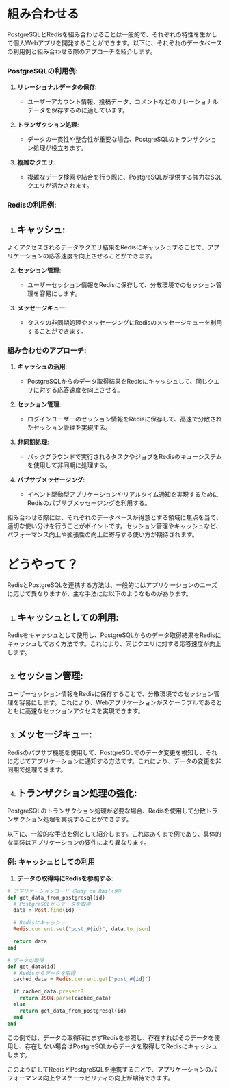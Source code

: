 # 組み合わせる
PostgreSQLとRedisを組み合わせることは一般的で、それぞれの特性を生かして個人Webアプリを開発することができます。以下に、それぞれのデータベースの利用例と組み合わせる際のアプローチを紹介します。

### PostgreSQLの利用例:

1. **リレーショナルデータの保存**:
   - ユーザーアカウント情報、投稿データ、コメントなどのリレーショナルデータを保存するのに適しています。

2. **トランザクション処理**:
   - データの一貫性や整合性が重要な場合、PostgreSQLのトランザクション処理が役立ちます。

3. **複雑なクエリ**:
   - 複雑なデータ検索や結合を行う際に、PostgreSQLが提供する強力なSQLクエリが活かされます。

### Redisの利用例:

1. **キャッシュ**:
   - 
よくアクセスされるデータやクエリ結果をRedisにキャッシュすることで、アプリケーションの応答速度を向上させることができます。

2. **セッション管理**:
   - ユーザーセッション情報をRedisに保存して、分散環境でのセッション管理を容易にします。

3. **メッセージキュー**:
   - タスクの非同期処理やメッセージングにRedisのメッセージキューを利用することができます。

### 組み合わせのアプローチ:

1. **キャッシュの活用**:
   - PostgreSQLからのデータ取得結果をRedisにキャッシュして、同じクエリに対する応答速度を向上させる。

2. **セッション管理**:
   - ログインユーザーのセッション情報をRedisに保存して、高速で分散されたセッション管理を実現する。

3. **非同期処理**:
   - バックグラウンドで実行されるタスクやジョブをRedisのキューシステムを使用して非同期に処理する。

4. **パブサブメッセージング**:
   - イベント駆動型アプリケーションやリアルタイム通知を実現するためにRedisのパブサブメッセージングを利用する。

組み合わせる際には、それぞれのデータベースが得意とする領域に焦点を当て、適切な使い分けを行うことがポイントです。セッション管理やキャッシュなど、パフォーマンス向上や拡張性の向上に寄与する使い方が期待されます。


# どうやって？
RedisとPostgreSQLを連携する方法は、一般的にはアプリケーションのニーズに応じて異なりますが、主な手法には以下のようなものがあります。

1. **キャッシュとしての利用**:
   - 
Redisをキャッシュとして使用し、PostgreSQLからのデータ取得結果をRedisにキャッシュしておく方法です。これにより、同じクエリに対する応答速度が向上します。

2. **セッション管理**:
   - 
ユーザーセッション情報をRedisに保存することで、分散環境でのセッション管理を容易にします。これにより、Webアプリケーションがスケーラブルであるとともに高速なセッションアクセスを実現できます。

3. **メッセージキュー**:
   - 
Redisのパブサブ機能を使用して、PostgreSQLでのデータ変更を検知し、それに応じてアプリケーションに通知する方法です。これにより、データの変更を非同期で処理できます。

4. **トランザクション処理の強化**:
   - 
PostgreSQLのトランザクション処理が必要な場合、Redisを使用して分散トランザクション処理を実現することができます。

以下に、一般的な手法を例として紹介します。これはあくまで例であり、具体的な実装はアプリケーションの要件により異なります。

### 例: キャッシュとしての利用

1. **データの取得時にRedisを参照する**:

```ruby
# アプリケーションコード（Ruby on Rails例）
def get_data_from_postgresql(id)
  # PostgreSQLからデータを取得
  data = Post.find(id)

  # Redisにキャッシュ
  Redis.current.set("post_#{id}", data.to_json)

  return data
end

# データの取得
def get_data(id)
  # Redisからデータを取得
  cached_data = Redis.current.get("post_#{id}")

  if cached_data.present?
    return JSON.parse(cached_data)
  else
    return get_data_from_postgresql(id)
  end
end
```

この例では、データの取得時にまずRedisを参照し、存在すればそのデータを使用し、存在しない場合はPostgreSQLからデータを取得してRedisにキャッシュします。

このようにしてRedisとPostgreSQLを連携することで、アプリケーションのパフォーマンス向上やスケーラビリティの向上が期待できます。


